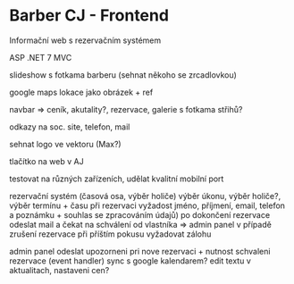 # Barber CJ - Frontend 

Informační web s rezervačním systémem

ASP .NET 7 MVC

slideshow s fotkama barberu (sehnat někoho se zrcadlovkou)

google maps lokace jako obrázek + ref

navbar => ceník, akutality?, rezervace, galerie s fotkama střihů?

odkazy na soc. site, telefon, mail

sehnat logo ve vektoru (Max?)

tlačítko na web v AJ

testovat na různých zařízeních, udělat kvalitní mobilní port

rezervační systém (časová osa, výběr holiče) výběr úkonu, výběr holiče?, výběr termínu + času při rezervaci vyžadost jméno, příjmení, email, telefon a poznámku + souhlas se zpracováním údajů) po dokončení rezervace odeslat mail a čekat na schválení od vlastníka => admin panel v případě zrušení rezervace při příštím pokusu vyžadovat zálohu

admin panel odeslat upozorneni pri nove rezervaci + nutnost schvaleni rezervace (event handler) sync s google kalendarem? edit textu v aktualitach, nastaveni cen?
